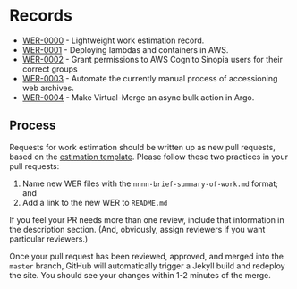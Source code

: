# Records

- [WER-0000](0000-work-estimation-record.md) - Lightweight work estimation record.
- [WER-0001](0001-cloud-resource-deployment.md) - Deploying lambdas and containers in AWS.
- [WER-0002](0002-sinopia-acl.md) - Grant permissions to AWS Cognito Sinopia users for their correct groups
- [WER-0003](0003-was-accessioning-automation.md) - Automate the currently manual process of accessioning web archives.
- [WER-0004](0004-argo-virtual-merge.md) - Make Virtual-Merge an async bulk action in Argo.

## Process

Requests for work estimation should be written up as new pull requests, based on the [estimation template](template.md). Please follow these two practices in your pull requests:

1. Name new WER files with the `nnnn-brief-summary-of-work.md` format; and
1. Add a link to the new WER to `README.md`

If you feel your PR needs more than one review, include that information in the description section. (And, obviously, assign reviewers if you want particular reviewers.)

Once your pull request has been reviewed, approved, and merged into the `master` branch, GitHub will automatically trigger a Jekyll build and redeploy the site. You should see your changes within 1-2 minutes of the merge.
